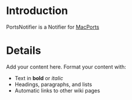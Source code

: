# Introduction #

PortsNotifier is a Notifier for [MacPorts](http://www.macports.org)


# Details #

Add your content here.  Format your content with:
  * Text in **bold** or _italic_
  * Headings, paragraphs, and lists
  * Automatic links to other wiki pages
